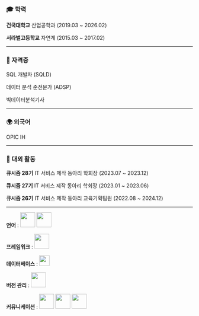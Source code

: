 
### 🎓 학력

**건국대학교** 산업공학과 (2019.03 ~ 2026.02)

**서라벌고등학교** 자연계 (2015.03 ~ 2017.02)  




---




### 🏅 자격증

SQL 개발자 (SQLD)  

데이터 분석 준전문가 (ADSP)

빅데이터분석기사


---




### 🌍 외국어

OPIC IH




---




### 📌 대외 활동

**큐시즘 28기** IT 서비스 제작 동아리 학회장 (2023.07 ~ 2023.12)  

**큐시즘 27기** IT 서비스 제작 동아리 학회장 (2023.01 ~ 2023.06)  

**큐시즘 26기** IT 서비스 제작 동아리 교육기획팀원 (2022.08 ~ 2024.12)  




---
**언어** : 
<img src="https://cdn.jsdelivr.net/gh/devicons/devicon/icons/java/java-original.svg" height="40"/>
<img src="https://cdn.jsdelivr.net/gh/devicons/devicon/icons/python/python-original.svg" height="40"/>

**프레임워크** : 
<img src="https://cdn.jsdelivr.net/gh/devicons/devicon/icons/spring/spring-original.svg" height="40"/>

**데이터베이스** : 
<img src="https://img.shields.io/badge/MySQL-4479A1?style=for-the-badge&logo=mysql&logoColor=white" height="28"/>

**버전 관리** :
<img src="https://cdn.jsdelivr.net/gh/devicons/devicon/icons/git/git-original.svg" height="40"/>

**커뮤니케이션** :
<img src="https://cdn.jsdelivr.net/gh/devicons/devicon/icons/slack/slack-original.svg" height="40"/>
<img src="https://cdn.jsdelivr.net/gh/devicons/devicon/icons/notion/notion-original.svg" height="40"/>
<img src="https://cdn.jsdelivr.net/gh/devicons/devicon/icons/figma/figma-original.svg" height="40"/>

